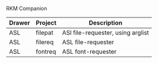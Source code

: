 RKM Companion

| Drawer    | Project       | Description
| --------- | ------------- | ----------------------------------
| ASL       | filepat       | ASl file-requester, using arglist
| ASL       | filereq       | ASL file-requester
| ASL       | fontreq       | ASL font-requester